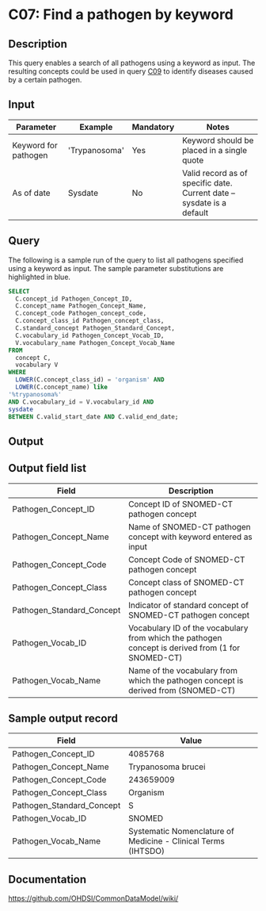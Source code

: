 # C07: Find a pathogen by keyword

## Description
This query enables a search of all pathogens using a keyword as input. The resulting concepts could be used in query  [C09](http://vocabqueries.omop.org/condition-queries/c9) to identify diseases caused by a certain pathogen.

## Input

|  Parameter |  Example |  Mandatory |  Notes |
| --- | --- | --- | --- |
|  Keyword for pathogen |  'Trypanosoma' |  Yes | Keyword should be placed in a single quote |
|  As of date |  Sysdate |  No | Valid record as of specific date. Current date – sysdate is a default |

## Query
The following is a sample run of the query to list all pathogens specified using a keyword as input. The sample parameter substitutions are highlighted in  blue.

```sql
SELECT 
  C.concept_id Pathogen_Concept_ID, 
  C.concept_name Pathogen_Concept_Name, 
  C.concept_code Pathogen_concept_code, 
  C.concept_class_id Pathogen_concept_class, 
  C.standard_concept Pathogen_Standard_Concept, 
  C.vocabulary_id Pathogen_Concept_Vocab_ID, 
  V.vocabulary_name Pathogen_Concept_Vocab_Name 
FROM 
  concept C, 
  vocabulary V
WHERE 
  LOWER(C.concept_class_id) = 'organism' AND 
  LOWER(C.concept_name) like
'%trypanosoma%'                                
AND C.vocabulary_id = V.vocabulary_id AND
sysdate                                        
BETWEEN C.valid_start_date AND C.valid_end_date;
```

## Output

## Output field list

|  Field |  Description |
| --- | --- |
|  Pathogen_Concept_ID |  Concept ID of SNOMED-CT pathogen concept |
|  Pathogen_Concept_Name |  Name of SNOMED-CT pathogen concept with keyword entered as input |
|  Pathogen_Concept_Code |  Concept Code of SNOMED-CT pathogen concept |
|  Pathogen_Concept_Class |  Concept class of SNOMED-CT pathogen concept |
|  Pathogen_Standard_Concept |  Indicator of standard concept of SNOMED-CT pathogen concept |
|  Pathogen_Vocab_ID |  Vocabulary ID of the vocabulary from which the pathogen concept is derived from (1 for SNOMED-CT) |
|  Pathogen_Vocab_Name |  Name of the vocabulary from which the pathogen concept is derived from (SNOMED-CT) |

## Sample output record

|  Field |  Value |
| --- | --- |
|  Pathogen_Concept_ID |  4085768 |
|  Pathogen_Concept_Name |  Trypanosoma brucei |
|  Pathogen_Concept_Code |  243659009 |
|  Pathogen_Concept_Class |  Organism |
| Pathogen_Standard_Concept |  S |
|  Pathogen_Vocab_ID |  SNOMED |
|  Pathogen_Vocab_Name |  Systematic Nomenclature of Medicine - Clinical Terms (IHTSDO) |

## Documentation
https://github.com/OHDSI/CommonDataModel/wiki/
